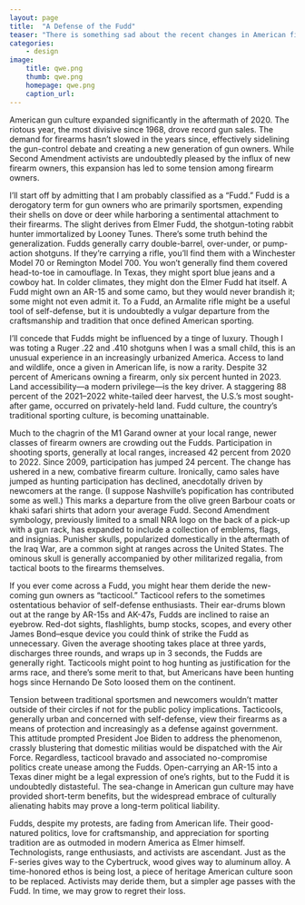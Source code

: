 ```yaml
---
layout: page
title:  "A Defense of the Fudd"
teaser: "There is something sad about the recent changes in American firearms culture."
categories:
    - design
image:
    title: qwe.png
    thumb: qwe.png
    homepage: qwe.png
    caption_url: 
---
```

American gun culture expanded significantly in the aftermath of 2020. The riotous year, the most divisive since 1968, drove record gun sales. The demand for firearms hasn’t slowed in the years since, effectively sidelining the gun-control debate and creating a new generation of gun owners. While Second Amendment activists are undoubtedly pleased by the influx of new firearm owners, this expansion has led to some tension among firearm owners.

I’ll start off by admitting that I am probably classified as a “Fudd.” Fudd is a derogatory term for gun owners who are primarily sportsmen, expending their shells on dove or deer while harboring a sentimental attachment to their firearms. The slight derives from Elmer Fudd, the shotgun-toting rabbit hunter immortalized by Looney Tunes. There’s some truth behind the generalization. Fudds generally carry double-barrel, over-under, or pump-action shotguns. If they’re carrying a rifle, you’ll find them with a Winchester Model 70 or Remington Model 700. You won’t generally find them covered head-to-toe in camouflage. In Texas, they might sport blue jeans and a cowboy hat. In colder climates, they might don the Elmer Fudd hat itself. A Fudd might own an AR-15 and some camo, but they would never brandish it; some might not even admit it. To a Fudd, an Armalite rifle might be a useful tool of self-defense, but it is undoubtedly a vulgar departure from the craftsmanship and tradition that once defined American sporting.

I’ll concede that Fudds might be influenced by a tinge of luxury. Though I was toting a Ruger .22 and .410 shotguns when I was a small child, this is an unusual experience in an increasingly urbanized America. Access to land and wildlife, once a given in American life, is now a rarity. Despite 32 percent of Americans owning a firearm, only six percent hunted in 2023. Land accessibility—a modern privilege—is the key driver. A staggering 88 percent of the 2021–2022 white-tailed deer harvest, the U.S.’s most sought-after game, occurred on privately-held land. Fudd culture, the country’s traditional sporting culture, is becoming unattainable.

Much to the chagrin of the M1 Garand owner at your local range, newer classes of firearm owners are crowding out the Fudds. Participation in shooting sports, generally at local ranges, increased 42 percent from 2020 to 2022. Since 2009, participation has jumped 24 percent. The change has ushered in a new, combative firearm culture. Ironically, camo sales have jumped as hunting participation has declined, anecdotally driven by newcomers at the range. (I suppose Nashville’s popification has contributed some as well.) This marks a departure from the olive green Barbour coats or khaki safari shirts that adorn your average Fudd. Second Amendment symbology, previously limited to a small NRA logo on the back of a pick-up with a gun rack, has expanded to include a collection of emblems, flags, and insignias. Punisher skulls, popularized domestically in the aftermath of the Iraq War, are a common sight at ranges across the United States. The ominous skull is generally accompanied by other militarized regalia, from tactical boots to the firearms themselves.

If you ever come across a Fudd, you might hear them deride the new-coming gun owners as “tacticool.” Tacticool refers to the sometimes ostentatious behavior of self-defense enthusiasts. Their ear-drums blown out at the range by AR-15s and AK-47s, Fudds are inclined to raise an eyebrow. Red-dot sights, flashlights, bump stocks, scopes, and every other James Bond–esque device you could think of strike the Fudd as unnecessary. Given the average shooting takes place at three yards, discharges three rounds, and wraps up in 3 seconds, the Fudds are generally right. Tacticools might point to hog hunting as justification for the arms race, and there’s some merit to that, but Americans have been hunting hogs since Hernando De Soto loosed them on the continent.

Tension between traditional sportsmen and newcomers wouldn’t matter outside of their circles if not for the public policy implications. Tacticools, generally urban and concerned with self-defense, view their firearms as a means of protection and increasingly as a defense against government. This attitude prompted President Joe Biden to address the phenomenon, crassly blustering that domestic militias would be dispatched with the Air Force. Regardless, tacticool bravado and associated no-compromise politics create unease among the Fudds. Open-carrying an AR-15 into a Texas diner might be a legal expression of one’s rights, but to the Fudd it is undoubtedly distasteful. The sea-change in American gun culture may have provided short-term benefits, but the widespread embrace of culturally alienating habits may prove a long-term political liability.

Fudds, despite my protests, are fading from American life. Their good-natured politics, love for craftsmanship, and appreciation for sporting tradition are as outmoded in modern America as Elmer himself. Technologists, range enthusiasts, and activists are ascendant. Just as the F-series gives way to the Cybertruck, wood gives way to aluminum alloy. A time-honored ethos is being lost, a piece of heritage American culture soon to be replaced. Activists may deride them, but a simpler age passes with the Fudd. In time, we may grow to regret their loss.